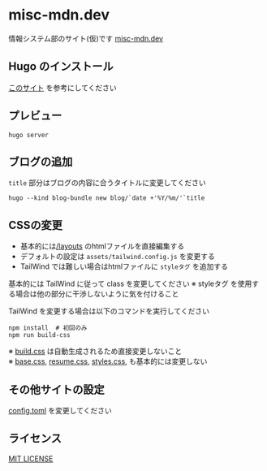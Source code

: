 # misc-mdn.dev

情報システム部のサイト(仮)です [misc-mdn.dev](https://misc-mdn.dev)

## Hugo のインストール
[このサイト](https://gohugo.io/getting-started/installing/) を参考にしてください

## プレビュー
```shell
hugo server
```

## ブログの追加
`title` 部分はブログの内容に合うタイトルに変更してください
```shell
hugo --kind blog-bundle new blog/`date +'%Y/%m/'`title
```

## CSSの変更
- 基本的には[/layouts](./layouts/) のhtmlファイルを直接編集する
- デフォルトの設定は `assets/tailwind.config.js` を変更する
- TailWind では難しい場合はhtmlファイルに `styleタグ` を追加する 

基本的には TailWind に従って class を変更してください
※ styleタグ を使用する場合は他の部分に干渉しないように気を付けること

TailWind を変更する場合は以下のコマンドを実行してください
```shell
npm install  # 初回のみ
npm run build-css
```

※ [build.css](./assets/css/build.css) は自動生成されるため直接変更しないこと  
※ [base.css](./assets/css/base.css), 
[resume.css](./assets/css/resume.css), 
[styles.css](./assets/css/styles.css), 
も基本的には変更しない

## その他サイトの設定
[config.toml](./config.toml) を変更してください

## ライセンス
[MIT LICENSE](./LICENSE)
